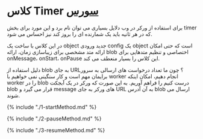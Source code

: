 <h1>
 کلاس Timer
<a class="ext-link" href="classes_Tetris_Gameplay.js.html#line24" target="_blank">سورس</a>
</h1>
برای استفاده از ورکر در وب دلایل بسیاری می توان نام برد و این مورد برای بخش timer که در هر ثانیه باید یک شمارنده ای را بروز کند نیز احساس می شود.

در این کلاس با ساخت یک object جدید ورودی config یک object است که حتی امکان ارائه متد مشخصی برای زیباسازی زمان، ارائه blob اختصاصی و تنظیم متدهایی برای onMessage، onStart، onPause این کلاس را بسیار منعطف می کند.

دلیل استفاده از blob به جای URL؟ چون ما تعداد درخواست های ارسالی به سرور برایمان مهم است و کار سنگینی نمی خواهیم با worker انجام دهیم، امکان اینکه worker را در blob درست کنیم را فراهم آوریم. به این صورت که ورکر در یک آبجکت blob قرار می گیرد و message های ورکر به جای URL به آن آدرس blob ارسال می شوند.

{% include "./1-startMethod.md" %}

{% include "./2-pauseMethod.md" %}

{% include "./3-resumeMethod.md" %}
